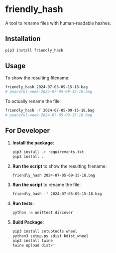 # friendly_hash

A tool to rename files with human-readable hashes.

## Installation

```sh
pip3 install friendly_hash
```

## Usage

To show the resulting filename:
```sh
friendly_hash 2024-07-05-09-15-18.bag
# peaceful-week-2024-07-05-09-15-18.bag
```

To actually rename the file:
```sh
friendly_hash -f 2024-07-05-09-15-18.bag
# peaceful-week-2024-07-05-09-15-18.bag
```

## For Developer

1. **Install the package**:
    ```sh
    pip3 install -r requirements.txt
    pip3 install .
    ```
2. **Run the script** to show the resulting filename:
    ```sh
    friendly_hash 2024-07-05-09-15-18.bag
    ```
3. **Run the script** to rename the file:
    ```sh
    friendly_hash -f 2024-07-05-09-15-18.bag
    ```

4. **Run tests**:
    ```sh
    python -m unittest discover
    ```
 5. **Build Package**:
    ```sh
    pip3 install setuptools wheel
    python3 setup.py sdist bdist_wheel
    pip3 install twine
    twine upload dist/*
    ```
